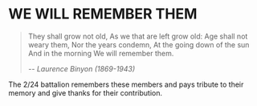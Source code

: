 # WE WILL REMEMBER THEM

>    They shall grow not old,
>    As we that are left grow old:
>    Age shall not weary them,
>    Nor the years condemn,
>    At the going down of the sun
>    And in the morning
>    We will remember them.
>
>    -- *Laurence Binyon (1869-1943)*

The 2/24 battalion remembers these members and pays tribute to their memory and give thanks for their contribution.


